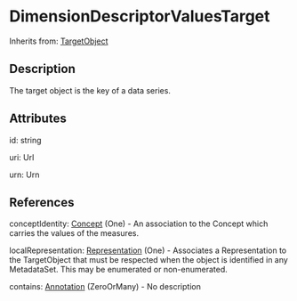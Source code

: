
# DimensionDescriptorValuesTarget

Inherits from: [TargetObject](TargetObject.md)



## Description

The target object is the key of a data series.


## Attributes

id: string

uri: Url

urn: Urn



## References

conceptIdentity: [Concept](../ConceptSchemes/Concept.md) (One) - An association to the Concept which carries the values of the measures.

localRepresentation: [Representation](../Base/Representation.md) (One) - Associates a Representation to the TargetObject that must be respected when the object is identified in any MetadataSet. This may be enumerated or non-enumerated.

contains: [Annotation](../Base/Annotation.md) (ZeroOrMany) - No description




